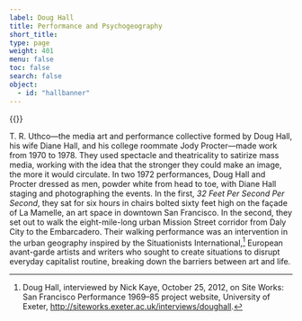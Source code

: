 ```yaml
---
label: Doug Hall
title: Performance and Psychogeography
short_title:
type: page
weight: 401
menu: false
toc: false
search: false
object:
  - id: "hallbanner"
---
```

{{<q-figure id="hallbanner">}}

T. R. Uthco—the media art and performance collective formed by Doug Hall, his wife Diane Hall, and his college roommate Jody Procter—made work from 1970 to 1978. They used spectacle and theatricality to satirize mass media, working with the idea that the stronger they could make an image, the more it would circulate. In two 1972 performances, Doug Hall and Procter dressed as men, powder white from head to toe, with Diane Hall staging and photographing the events. In the first, *32 Feet Per Second Per Second*, they sat for six hours in chairs bolted sixty feet high on the façade of La Mamelle, an art space in downtown San Francisco. In the second, they set out to walk the eight-mile-long urban Mission Street corridor from Daly City to the Embarcadero. Their walking performance was an intervention in the urban geography inspired by the Situationists International,[^1] European avant-garde artists and writers who sought to create situations to disrupt everyday capitalist routine, breaking down the barriers between art and life.

[^1]: Doug Hall, interviewed by Nick Kaye, October 25, 2012, on Site Works: San Francisco Performance 1969–85 project website, University of Exeter, http://siteworks.exeter.ac.uk/interviews/doughall.

